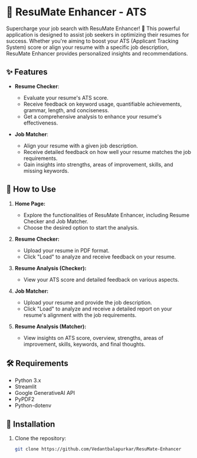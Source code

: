 # 🚀 ResuMate Enhancer - ATS

Supercharge your job search with ResuMate Enhancer! 🌟 This powerful application is designed to assist job seekers in optimizing their resumes for success. Whether you're aiming to boost your ATS (Applicant Tracking System) score or align your resume with a specific job description, ResuMate Enhancer provides personalized insights and recommendations.

## ✨ Features

- **Resume Checker**:
  - Evaluate your resume's ATS score.
  - Receive feedback on keyword usage, quantifiable achievements, grammar, length, and conciseness.
  - Get a comprehensive analysis to enhance your resume's effectiveness.

- **Job Matcher**:
  - Align your resume with a given job description.
  - Receive detailed feedback on how well your resume matches the job requirements.
  - Gain insights into strengths, areas of improvement, skills, and missing keywords.

## 🚀 How to Use

1. **Home Page:**
   - Explore the functionalities of ResuMate Enhancer, including Resume Checker and Job Matcher.
   - Choose the desired option to start the analysis.

2. **Resume Checker:**
   - Upload your resume in PDF format.
   - Click "Load" to analyze and receive feedback on your resume.

3. **Resume Analysis (Checker):**
   - View your ATS score and detailed feedback on various aspects.

4. **Job Matcher:**
   - Upload your resume and provide the job description.
   - Click "Load" to analyze and receive a detailed report on your resume's alignment with the job requirements.

5. **Resume Analysis (Matcher):**
   - View insights on ATS score, overview, strengths, areas of improvement, skills, keywords, and final thoughts.

## 🛠 Requirements

- Python 3.x
- Streamlit
- Google GenerativeAI API
- PyPDF2
- Python-dotenv

## 🚀 Installation

1. Clone the repository:

   ```bash
   git clone https://github.com/Vedantbalapurkar/ResuMate-Enhancer
